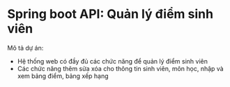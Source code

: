 # Spring boot API: Quản lý điểm sinh viên
Mô tả dự án:
-	Hệ thống web có đầy đủ các chức năng để quản lý điểm sinh viên
- Các chức năng thêm sửa xóa cho thông tin sinh viên, môn học, nhập và xem bảng điểm, bảng xếp hạng  
